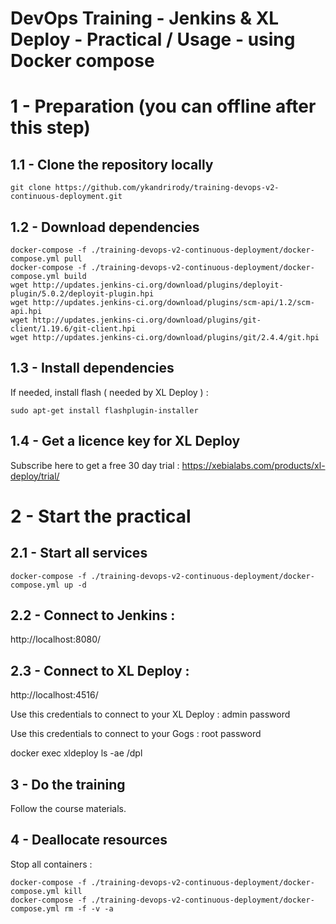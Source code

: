 # DevOps Training - Jenkins & XL Deploy - Practical / Usage - using Docker compose

# 1 - Preparation (you can offline after this step)

## 1.1 - Clone the repository locally
```
git clone https://github.com/ykandrirody/training-devops-v2-continuous-deployment.git
```

## 1.2 - Download dependencies
```
docker-compose -f ./training-devops-v2-continuous-deployment/docker-compose.yml pull
docker-compose -f ./training-devops-v2-continuous-deployment/docker-compose.yml build
wget http://updates.jenkins-ci.org/download/plugins/deployit-plugin/5.0.2/deployit-plugin.hpi
wget http://updates.jenkins-ci.org/download/plugins/scm-api/1.2/scm-api.hpi
wget http://updates.jenkins-ci.org/download/plugins/git-client/1.19.6/git-client.hpi
wget http://updates.jenkins-ci.org/download/plugins/git/2.4.4/git.hpi
```

## 1.3 - Install dependencies 
If needed, install flash ( needed by XL Deploy ) :
```
sudo apt-get install flashplugin-installer
```

## 1.4 - Get a licence key for XL Deploy
Subscribe here to get a free 30 day trial :
https://xebialabs.com/products/xl-deploy/trial/

# 2 - Start the practical

## 2.1 - Start all services

```
docker-compose -f ./training-devops-v2-continuous-deployment/docker-compose.yml up -d
```

##  2.2 - Connect to Jenkins :
http://localhost:8080/

##  2.3 - Connect to XL Deploy :
http://localhost:4516/

Use this credentials to connect to your XL Deploy :
admin
password

Use this credentials to connect to your Gogs :
root
password

docker exec xldeploy ls -ae /dpl

## 3 - Do the training

Follow the course materials.


## 4 - Deallocate resources

Stop all containers :
```
docker-compose -f ./training-devops-v2-continuous-deployment/docker-compose.yml kill
docker-compose -f ./training-devops-v2-continuous-deployment/docker-compose.yml rm -f -v -a
```
